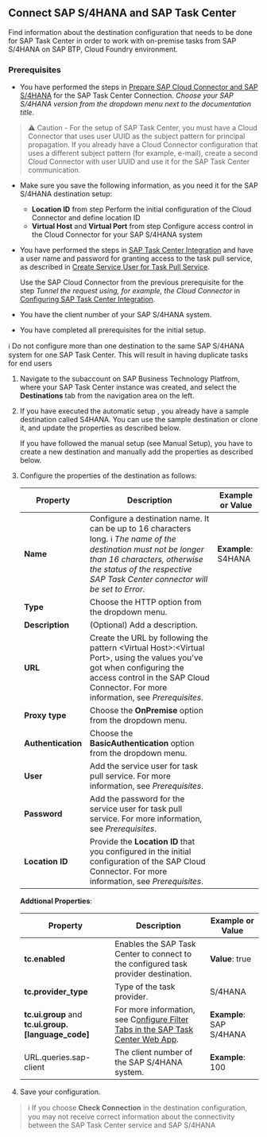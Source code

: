 ## Connect SAP S/4HANA and SAP Task Center

Find information about the destination configuration that needs to be done for SAP Task Center in order to work with on-premise tasks from SAP S/4HANA on SAP BTP, Cloud Foundry environment.

### Prerequisites

* You have performed the steps in [Prepare SAP Cloud Connector and SAP S/4HANA](https://help.sap.com/docs/SAP_S4HANA_ON-PREMISE/0f18dddf28764f5b807ecd80549044cc/5c6cf3d9e754468fbd6b3f5073fe085f.html?version=latest) for the SAP Task Center Connection. *Choose your SAP S/4HANA version from the dropdown menu next to the documentation title*.

> ⚠ Caution -
For the setup of SAP Task Center, you must have a Cloud Connector that uses user UUID as the subject pattern for principal propagation. If you already have a Cloud Connector configuration that uses a different subject pattern (for example, e-mail), create a second Cloud Connector with user UUID and use it for the SAP Task Center communication.

* Make sure you save the following information, as you need it for the SAP S/4HANA destination setup:

    * **Location ID** from step Perform the initial configuration of the Cloud Connector and define location ID
    * **Virtual Host** and **Virtual Port** from step Configure access control in the Cloud Connector for your SAP S/4HANA system

* You have performed the steps in [SAP Task Center Integration](https://help.sap.com/viewer/0f18dddf28764f5b807ecd80549044cc/latest/en-US/1da230b82a984cda85d0041e13060a87.html) and have a user name and password for granting access to the task pull service, as described in [Create Service User for Task Pull Service](https://help.sap.com/viewer/0f18dddf28764f5b807ecd80549044cc/latest/en-US/229c5a1f659341efa2bb6205159d6209.html).

     Use the SAP Cloud Connector from the previous prerequisite for the step *Tunnel the request using, for example, the Cloud Connector* in [Configuring SAP Task Center Integration](https://help.sap.com/viewer/0f18dddf28764f5b807ecd80549044cc/latest/en-US/5117f21ef28f4e698d99fe3fdbc1be2a.html).

* You have the client number of your SAP S/4HANA system.

* You have completed all prerequisites for the initial setup.

ℹ Do not configure more than one destination to the same SAP S/4HANA system for one SAP Task Center. This will result in having duplicate tasks for end users 

1. Navigate to the subaccount on SAP Business Technology Platfrom, where your SAP Task Center instance was created, and select the **Destinations** tab from the navigation area on the left.

2. If you have executed the automatic setup , you already have a sample destination called S4HANA. You can use the sample destination or clone it, and update the properties as described below.

    If you have followed the manual setup (see Manual Setup), you have to create a new destination and manually add the properties as described below.

3. Configure the properties of the destination as follows:
    
    | Property | Description | Example or Value
    |---|---|---
    | **Name** | Configure a destination name. It can be up to 16 characters long. ℹ *The name of the destination must not be longer than 16 characters, otherwise the status of the respective SAP Task Center connector will be set to Error.* | **Example**: S4HANA
    | **Type** | Choose the HTTP option from the dropdown menu. |
    | **Description** | (Optional) Add a description. |
    | **URL** | Create the URL by following the pattern \<Virtual Host>:\<Virtual Port>, using the values you've got when configuring the access control in the SAP Cloud Connector. For more information, see *Prerequisites*. |
    | **Proxy type** | Choose the **OnPremise** option from the dropdown menu. |
    | **Authentication** | Choose the **BasicAuthentication** option from the dropdown menu. |
    | **User** | Add the service user for task pull service. For more information, see *Prerequisites*. |
    | **Password** | Add the password for the service user for task pull service. For more information, see *Prerequisites*. |
    | **Location ID** | Provide the **Location ID** that you configured in the initial configuration of the SAP Cloud Connector. For more information, see *Prerequisites*. |
    

    **Addtional Properties**:
    
    | Property | Description | Example or Value
    |---|---|---
    | **tc.enabled** | Enables the SAP Task Center to connect to the configured task provider destination. | **Value**: true
    | **tc.provider_type** | Type of the task provider. | S/4HANA
    |**tc.ui.group** and **tc.ui.group.[language_code]** | For more information, see C[onfigure Filter Tabs in the SAP Task Center Web App](). | **Example**: SAP S/4HANA 
    | URL.queries.sap-client | The client number of the SAP S/4HANA system. | **Example**: 100

4. Save your configuration.

> ℹ If you choose **Check Connection** in the destination configuration, you may not receive correct information about the connectivity between the SAP Task Center service and SAP S/4HANA 


